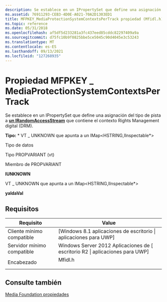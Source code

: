 ```yaml
---
description: Se establece en un IPropertySet que define una asignación del tipo de pista a un IRandomAccessStream que contiene el contexto Rights Management digital (DRM).
ms.assetid: 76911293-CEB3-4D0E-A021-70A2D1303ED1
title: MFPKEY_MediaProtectionSystemContextsPerTrack propiedad (Mfidl.h)
ms.topic: reference
ms.date: 05/31/2018
ms.openlocfilehash: af5df5d233281a3fc437eed85cddc82297409a9a
ms.sourcegitcommit: d75fc10b9f0825bbe5ce5045c90d4045e3c53243
ms.translationtype: MT
ms.contentlocale: es-ES
ms.lasthandoff: 09/13/2021
ms.locfileid: "127268935"
---
```

# <a name="mfpkey_mediaprotectionsystemcontextspertrack-property"></a>Propiedad MFPKEY \_ MediaProtectionSystemContextsPerTrack

Se establece en un IPropertySet que define una asignación del tipo de pista a [**un IRandomAccessStream**](/previous-versions//hh438400(v=vs.85)) que contiene el contexto Rights Management digital (DRM).

**Tipo:** \* VT \_ UNKNOWN que apunta a un IMap<HSTRING,IInspectable\*>



Tipo de datos

Tipo PROPVARIANT (vt)

Miembro de PROPVARIANT

**IUNKNOWN**

VT \_ UNKNOWN que apunta a un IMap<HSTRING,IInspectable\*>

**yaldaVal**



## <a name="requirements"></a>Requisitos



| Requisito | Value |
|-------------------------------------|------------------------------------------------------------------------------------|
| Cliente mínimo compatible<br/> | \[Windows 8.1 aplicaciones de escritorio \| aplicaciones para UWP\]<br/>                                |
| Servidor mínimo compatible<br/> | Windows Server 2012 Aplicaciones de \[ escritorio R2 \| aplicaciones para UWP\]<br/>                     |
| Encabezado<br/>                   | <dl> <dt>Mfidl.h</dt> </dl> |



## <a name="see-also"></a>Consulte también

<dl> <dt>

[Media Foundation propiedades](media-foundation-properties.md)
</dt> </dl>

 

 
